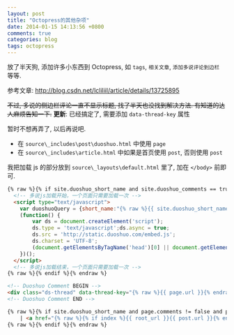 ```yaml
---
layout: post
title: "Octopress的其他杂项"
date: 2014-01-15 14:13:56 +0800
comments: true
categories: blog
tags: octopress
---
```

放了半天狗, 添加许多小东西到 Octopress, 如 `tags`, `相关文章`, `添加多说评论到边栏` 等等.

参考文章: <http://blog.csdn.net/lcliliil/article/details/13725895>

<del>不过, 多说的侧边栏评论一直不显示标题, 找了半天也没找到解决方法. 有知道的达人麻烦告知一下.</del>
**更新**: 已经搞定了, 需要添加 `data-thread-key` 属性

暂时不想再弄了, 以后再说吧.

- 在 `source\_includes\post\duoshuo.html` 中使用 `page`
- 在 `source\_includes\article.html` 中如果是首页使用 `post`, 否则使用 `post`

我把加载 js 的部分放到 `source\_layouts\default.html` 里了, 加在 `</body>` 前即可.

<!--more-->
```html source\_layouts\default.html
{% raw %}{% if site.duoshuo_short_name and site.duoshuo_comments == true %}{% endraw %}
  <!-- 多说js加载开始，一个页面只需要加载一次 -->
  <script type="text/javascript">
    var duoshuoQuery = {short_name:"{% raw %}{{ site.duoshuo_short_name }}{% endraw %}"};
    (function() {
        var ds = document.createElement('script');
        ds.type = 'text/javascript';ds.async = true;
        ds.src = 'http://static.duoshuo.com/embed.js';
        ds.charset = 'UTF-8';
        (document.getElementsByTagName('head')[0] || document.getElementsByTagName('body')[0]).appendChild(ds);
    })();
  </script>
  <!-- 多说js加载结束，一个页面只需要加载一次 -->
{% raw %}{% endif %}{% endraw %}
```

```html source\_includes\post\duoshuo.html
<!-- Duoshuo Comment BEGIN -->
<div class="ds-thread" data-thread-key="{% raw %}{{ page.url }}{% endraw %}" data-title="{% raw %}{{ page.title }}{% endraw %}" data-url="{% raw %}{{ page.url }}{% endraw %}"></div>
<!-- Duoshuo Comment END -->
```
```html source\_includes\article.html
{% raw %}{% if site.duoshuo_short_name and page.comments != false and post.comments != false and site.duoshuo_comments == true %}{% endraw %}
    | <a href="{% raw %}{% if index %}{{ root_url }}{{ post.url }}{% endif %}{% endraw %}#comments"><span class="ds-thread-count" data-thread-key="{% raw %}{% if index %}{{ post.url }}{% else %}{{ page.url }}{% endif %}{% endraw %}" data-count-type="comments">暂无评论</span></a>
{% raw %}{% endif %}{% endraw %}
```
<!--more-->
